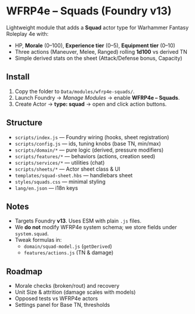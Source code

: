 # WFRP4e – Squads (Foundry v13)

Lightweight module that adds a **Squad** actor type for Warhammer Fantasy Roleplay 4e with:
- HP, **Morale** (0–100), **Experience tier** (0–5), **Equipment tier** (0–10)
- Three actions (Maneuver, Melee, Ranged) rolling **1d100** vs derived TN
- Simple derived stats on the sheet (Attack/Defense bonus, Capacity)

## Install
1. Copy the folder to `Data/modules/wfrp4e-squads/`.
2. Launch Foundry → *Manage Modules* → enable **WFRP4e – Squads**.
3. Create Actor → **type: squad** → open and click action buttons.

## Structure
- `scripts/index.js` — Foundry wiring (hooks, sheet registration)
- `scripts/config.js` — ids, tuning knobs (base TN, min/max)
- `scripts/domain/*` — pure logic (derived, pressure modifiers)
- `scripts/features/*` — behaviors (actions, creation seed)
- `scripts/services/*` — utilities (chat)
- `scripts/sheets/*` — Actor sheet class & UI
- `templates/squad-sheet.hbs` — handlebars sheet
- `styles/squads.css` — minimal styling
- `lang/en.json` — i18n keys

## Notes
- Targets Foundry **v13**. Uses ESM with plain `.js` files.
- We **do not** modify WFRP4e system schema; we store fields under `system.squad`.
- Tweak formulas in:
  - `domain/squad-model.js` (`getDerived`)
  - `features/actions.js` (TN & damage)

## Roadmap
- Morale checks (broken/rout) and recovery
- Unit Size & attrition (damage scales with models)
- Opposed tests vs WFRP4e actors
- Settings panel for Base TN, thresholds

